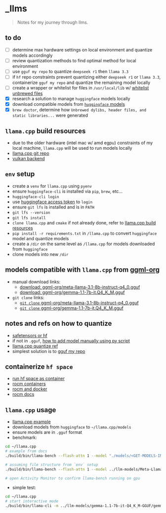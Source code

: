 # _llms

> Notes for my journey through llms.

## to do

* [ ] determine max hardware settings on local environment and quantize models accordingly
* [ ] review quantization methods to find optimal method for local environment
* [ ] use `gguf my repo` to quantize `deepseek r1` then `llama 3.3`
* [ ] if `hf` repo constraints prevent quantizing either `deepseek r1` or `llama 3.3`, containerize `gguf my repo` and quantize the remaining model locally
* [ ] create a wrapper or whitelist for files in `/usr/local/lib` w/ [whitelist unbrewed files](https://superuser.com/questions/656578/warning-unbrewed-dylibs-were-found-in-usr-local-lib)
* [X] research a solution to manage `huggingface` models locally
* [X] download compatible models from [`huggingface` models](https://huggingface.co/models)
* [X] `brew doctor`, determine how `Unbrewed dylibs, header files, and static libraries...` were generated

## `llama.cpp` build resources

* due to the older hardware (intel mac w/ amd egpu) constraints of my local machine, `llama.cpp` will be used to run models locally
* [llama.cpp git repo](https://github.com/ggerganov/llama.cpp)
* [vulkan backend](https://github.com/ggerganov/llama.cpp/blob/master/docs/build.md#vulkan)

## `env` setup

* create a `venv` for `llama.cpp` using `pyenv`
* ensure `huggingface-cli` is installed via `pip`, `brew`, etc...
* `huggingface-cli login`
* use [huggingface access token](https://huggingface.co/settings/tokens) to `login`
* ensure `git lfs` is installed and is in `PATH`
* `git lfs --version`
* `git lfs install`
* `clone llama.cpp` and `cmake` if not already done, refer to [llama.cpp build resources](#llamacpp-build-resources)
* `pip install -r requirements.txt` in `/llama.cpp` to convert `huggingface` model and quantize models
* create a `/dir` on the same level as `/llama.cpp` for models downloaded from `huggingface`
* clone models into new `/dir`

## models compatible with `llama.cpp` from [ggml-org](https://huggingface.co/ggml-org)

* manual download links:
  * [download: ggml-org/meta-llama-3.1-8b-instruct-q4_0.gguf](https://huggingface.co/ggml-org/Meta-Llama-3.1-8B-Instruct-Q4_0-GGUF/resolve/main/meta-llama-3.1-8b-instruct-q4_0.gguf?download=true)
  * [download: ggml-org/gemma-1.1-7b-it.Q4_K_M.gguf](https://huggingface.co/ggml-org/gemma-1.1-7b-it-Q4_K_M-GGUF/resolve/main/gemma-1.1-7b-it.Q4_K_M.gguf?download=true)
* `git clone` links:
  * [`git clone` ggml-org/meta-llama-3.1-8b-instruct-q4_0.gguf](https://huggingface.co/ggml-org/Meta-Llama-3.1-8B-Instruct-Q4_0-GGUF)
  * [`git clone` ggml-org/gemma-1.1-7b-it.Q4_K_M.gguf](https://huggingface.co/ggml-org/gemma-1.1-7b-it-Q4_K_M-GGUF)

## notes and refs on how to quantize

* [safetensors or hf](https://huggingface.co/docs/safetensors/index)
* if not in `.gguf`, [how to add model manually using py script](https://github.com/ggerganov/llama.cpp/blob/master/docs/development/HOWTO-add-model.md)
* [llama.cpp quantize ref](https://github.com/ggerganov/llama.cpp/tree/master/examples/quantize)
* simplest solution is to [gguf my repo](https://huggingface.co/spaces/ggml-org/gguf-my-repo)

## containerize `hf space`

* [run hf space as container](https://huggingface.co/docs/hub/spaces-run-with-docker)
* [rocm containers](https://rocm.docs.amd.com/projects/install-on-linux/en/latest/how-to/docker.html)
* [rocm and docker](https://github.com/ROCm/ROCm-docker/blob/master/quick-start.md)
* [rocm docs](https://rocm.docs.amd.com/en/latest/)

## `llama.cpp` usage

* [llama.cpp example](https://github.com/ggerganov/llama.cpp/blob/master/examples/main/README.md)
* download models from `huggingface` to `~/llama.cpp/models`
* ensure models are in `.gguf` format
* benchmark:

```sh
cd ~/llama.cpp
# example from docs
./build/bin/llama-bench --flash-attn 1 --model "./models/<GET-MODELS-IN-GGUF-FROM-HUGGING-FACE>"

# assuming file structure from `env` setup
./build/bin/llama-bench --flash-attn 1 --model ../llm-models/Meta-Llama-3.1-8B-Instruct-Q4_0-GGUF/meta-llama-3.1-8b-instruct-q4_0.gguf

# open Activity Monitor to confirm llama-bench running on gpu
```

* simple test:

```sh
cd ~/llama.cpp
# start interactive mode
./build/bin/llama-cli -m ../llm-models/gemma-1.1-7b-it-Q4_K_M-GGUF/gemma-1.1-7b-it.Q4_K_M.gguf
```
